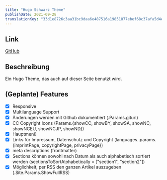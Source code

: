 ```yaml
---
title: "Hugo Schwarz Theme"
publishDate: 2021-09-28
translationKey: "33d1e8726c3aa31bc9daa6e487516a19851877ebef68c37afa5d4ec84c17bcb0"
---
```


## Link

[GitHub](https://github.com/thinegen/hugo-schwarz)

## Beschreibung

Ein Hugo Theme, das auch auf dieser Seite benutzt wird.

## (Geplante) Features

- [X] Responsive
- [X] Multilanguage Support
- [X] Änderungen werden mit Github dokumentiert (.Params.giturl)
- [X] CC Copyright Icons (Params.{showCC, showBY, showSA, showNC, showNCEU, showNCJP, showND})
- [X] Hauptmenü
- [X] Links für Impressum, Datenschutz und Copyright (languages.<lang>.params.{imprintPage, copyrightPage, privacyPage})
- [X] meta descriptions (frontmatter)
- [X] Sections können sowohl nach Datum als auch alphabetisch sortiert werden (sectionsToSortAlphabetically = ["section1", "section2"])
- [X] Möglichkeit, per RSS den ganzen Artikel auszugeben (.Site.Params.ShowFullRSS)